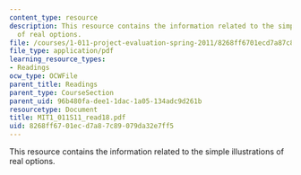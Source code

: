 ```yaml
---
content_type: resource
description: This resource contains the information related to the simple illustrations
  of real options.
file: /courses/1-011-project-evaluation-spring-2011/8268ff6701ecd7a87c89079da32e7ff5_MIT1_011S11_read18.pdf
file_type: application/pdf
learning_resource_types:
- Readings
ocw_type: OCWFile
parent_title: Readings
parent_type: CourseSection
parent_uid: 96b480fa-dee1-1dac-1a05-134adc9d261b
resourcetype: Document
title: MIT1_011S11_read18.pdf
uid: 8268ff67-01ec-d7a8-7c89-079da32e7ff5
---
```

This resource contains the information related to the simple illustrations of real options.

